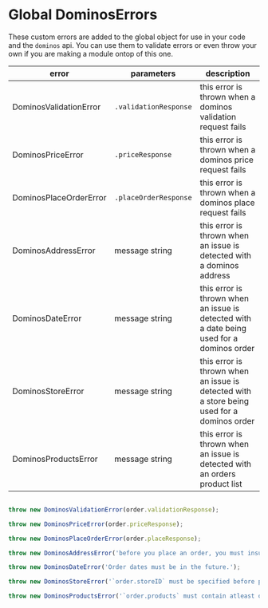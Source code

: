 # Global DominosErrors

These custom errors are added to the global object for use in your code and the `dominos` api. You can use them to validate errors or even throw your own if you are making a module ontop of this one.

|error                  |parameters         |description|
|-----                  |----------         |-----------|
|DominosValidationError |`.validationResponse`|this error is thrown when a dominos validation request fails|
|DominosPriceError      |`.priceResponse`     |this error is thrown when a dominos price request fails|
|DominosPlaceOrderError |`.placeOrderResponse`|this error is thrown when a dominos place request fails|
|DominosAddressError    |message string       |this error is thrown when an issue is detected with a dominos address|
|DominosDateError       |message string       |this error is thrown when an issue is detected with a date being used for a dominos order|
|DominosStoreError      |message string       |this error is thrown when an issue is detected with a store being used for a dominos order|
|DominosProductsError   |message string       |this error is thrown when an issue is detected with an orders product list|


```js

throw new DominosValidationError(order.validationResponse);

throw new DominosPriceError(order.priceResponse);

throw new DominosPlaceOrderError(order.placeResponse);

throw new DominosAddressError('before you place an order, you must insure `order.address.region` is set');

throw new DominosDateError('Order dates must be in the future.');

throw new DominosStoreError('`order.storeID` must be specified before placing order.');

throw new DominosProductsError('`order.products` must contain atleast one item before placing order.');


```